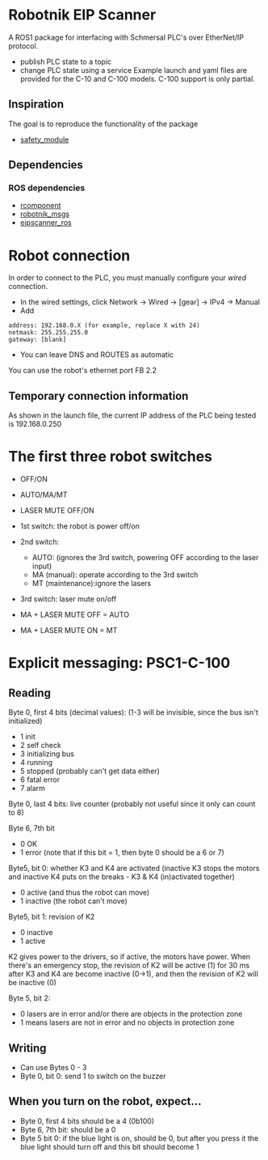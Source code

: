 # Robotnik EIP Scanner
A ROS1 package for interfacing with Schmersal PLC's over EtherNet/IP protocol.
- publish PLC state to a topic
- change PLC state using a service
Example launch and yaml files are provided for the C-10 and C-100 models. C-100 support is only partial. 

## Inspiration

The goal is to reproduce the functionality of the package
- [safety_module](https://github.com/RobotnikAutomation/safety_module)

## Dependencies

### ROS dependencies

- [rcomponent](https://github.com/RobotnikAutomation/rcomponent)
- [robotnik_msgs](https://github.com/RobotnikAutomation/robotnik_msgs)
- [eipscanner_ros](https://github.com/RobotnikAutomation/eipscanner_ros)

# Robot connection

In order to connect to the PLC, you must manually configure your *wired* connection. 
- In the wired settings, click Network -> Wired -> [gear] -> IPv4 -> Manual
- Add
```
address: 192.168.0.X (for example, replace X with 24)
netmask: 255.255.255.0
gateway: [blank]
```

- You can leave DNS and ROUTES as automatic

You can use the robot's ethernet port FB 2.2


## Temporary connection information
As shown in the launch file, the current IP address of the PLC being tested is 192.168.0.250 

# The first three robot switches
- OFF/ON
- AUTO/MA/MT
- LASER MUTE OFF/ON

- 1st switch: the robot is power off/on
- 2nd switch:
  - AUTO: (ignores the 3rd switch, powering OFF according to the laser input)
  - MA (manual): operate according to the 3rd switch
  - MT (maintenance):ignore the lasers
- 3rd switch: laser mute on/off

- MA + LASER MUTE OFF = AUTO
- MA + LASER MUTE ON = MT

# Explicit messaging: PSC1-C-100

## Reading

Byte 0, first 4 bits (decimal values):
(1-3 will be invisible, since the bus isn't initialized)
- 1 init
- 2 self check
- 3 initializing bus
- 4 running
- 5 stopped (probably can't get data either)
- 6 fatal error
- 7 alarm

Byte 0, last 4 bits:
live counter (probably not useful since it only can count to 8)

Byte 6, 7th bit
- 0 OK
- 1 error (note that if this bit = 1, then byte 0 should be a 6 or 7)

Byte5, bit 0: whether K3 and K4 are activated (inactive K3 stops the motors and inactive K4 puts on the breaks - K3 & K4 (in)activated together)
- 0 active (and thus the robot can move)
- 1 inactive (the robot can't move)

Byte5, bit 1: revision of K2
- 0 inactive
- 1 active

K2 gives power to the drivers, so if active, the motors have power. When there's an emergency stop, the revision of K2 will be active (1) for 30 ms after K3 and K4 are become inactive (0->1), and then the revision of K2 will be inactive (0) 

Byte 5, bit 2:
- 0 lasers are in error and/or there are objects in the protection zone
- 1 means lasers are not in error and no objects in protection zone

## Writing
- Can use Bytes 0 - 3
- Byte 0, bit 0: send 1 to switch on the buzzer

## When you turn on the robot, expect...
- Byte 0, first 4 bits should be a 4 (0b100)
- Byte 6, 7th bit: should be a 0
- Byte 5 bit 0: if the blue light is on, should be 0, but after you press it the blue light should turn off and this bit should become 1
